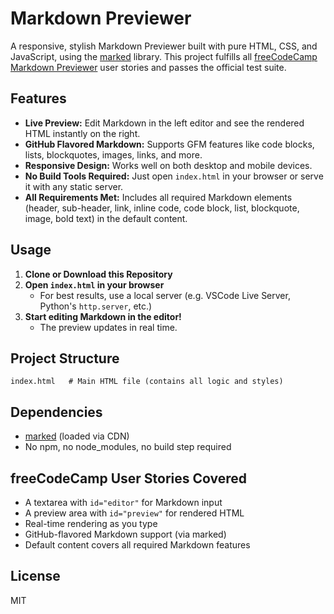 # Markdown Previewer

A responsive, stylish Markdown Previewer built with pure HTML, CSS, and JavaScript, using the [marked](https://marked.js.org/) library. This project fulfills all [freeCodeCamp Markdown Previewer](https://www.freecodecamp.org/learn/front-end-development-libraries/front-end-development-libraries-projects/build-a-markdown-previewer) user stories and passes the official test suite.

## Features

- **Live Preview:** Edit Markdown in the left editor and see the rendered HTML instantly on the right.
- **GitHub Flavored Markdown:** Supports GFM features like code blocks, lists, blockquotes, images, links, and more.
- **Responsive Design:** Works well on both desktop and mobile devices.
- **No Build Tools Required:** Just open `index.html` in your browser or serve it with any static server.
- **All Requirements Met:** Includes all required Markdown elements (header, sub-header, link, inline code, code block, list, blockquote, image, bold text) in the default content.

## Usage

1. **Clone or Download this Repository**
2. **Open `index.html` in your browser**
   - For best results, use a local server (e.g. VSCode Live Server, Python's `http.server`, etc.)
3. **Start editing Markdown in the editor!**
   - The preview updates in real time.

## Project Structure

```
index.html   # Main HTML file (contains all logic and styles)
```

## Dependencies

- [marked](https://cdn.jsdelivr.net/npm/marked@4.0.12/marked.min.js) (loaded via CDN)
- No npm, no node_modules, no build step required

## freeCodeCamp User Stories Covered

- A textarea with `id="editor"` for Markdown input
- A preview area with `id="preview"` for rendered HTML
- Real-time rendering as you type
- GitHub-flavored Markdown support (via marked)
- Default content covers all required Markdown features

## License

MIT 